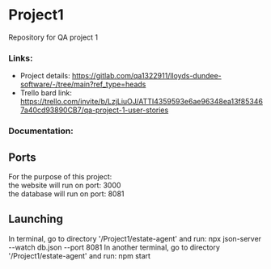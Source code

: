 # Project1
Repository for QA project 1 

### Links:
- Project details:  https://gitlab.com/qa1322911/lloyds-dundee-software/-/tree/main?ref_type=heads  
- Trello bard link: https://trello.com/invite/b/LzjLiuOJ/ATTI4359593e6ae96348ea13f853467a40cd93890CB7/qa-project-1-user-stories  

### Documentation:


## Ports
For the purpose of this project:  
  the website will run on port:  3000  
  the database will run on port: 8081

## Launching
In terminal, go to directory '/Project1/estate-agent' and run:           npx json-server --watch db.json --port 8081
In another terminal, go to directory '/Project1/estate-agent' and run:   npm start
